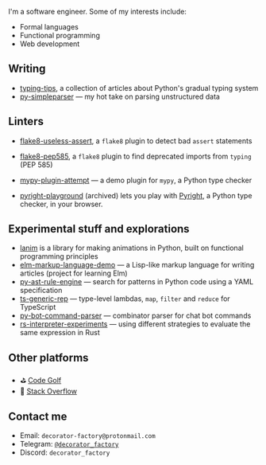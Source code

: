 I'm a software engineer. Some of my interests include:
- Formal languages
- Functional programming
- Web development

## Writing

- [typing-tips](https://decorator-factory.github.io/typing-tips/), a collection of articles about Python's gradual typing system
- [py-simpleparser](https://github.com/decorator-factory/py-simpleparser) &mdash; my hot take on parsing unstructured data

## Linters

- [flake8-useless-assert](https://github.com/decorator-factory/flake8-useless-assert), a `flake8` plugin to detect bad `assert` statements
- [flake8-pep585](https://github.com/decorator-factory/flake8-pep585), a `flake8` plugin to find deprecated imports from `typing` (PEP 585)
- [mypy-plugin-attempt](https://github.com/decorator-factory/mypy-plugin-attempt) &mdash; a demo plugin for `mypy`, a Python type checker

- [pyright-playground](https://github.com/decorator-factory/pyright-playground) (archived) lets you play with [Pyright](https://github.com/microsoft/pyright), a Python type checker, in your browser.

## Experimental stuff and explorations

- [lanim](https://github.com/decorator-factory/lanim) is a library for making animations in Python, built on functional programming principles
- [elm-markup-language-demo](https://github.com/decorator-factory/elm-markup-language-demo) &mdash; a Lisp-like markup language for writing articles (project for learning Elm)
- [py-ast-rule-engine](https://github.com/decorator-factory/py-ast-rule-engine) &mdash; search for patterns in Python code using a YAML specification
- [ts-generic-rep](https://github.com/decorator-factory/ts-generic-rep) &mdash; type-level lambdas, `map`, `filter` and `reduce` for TypeScript
- [py-bot-command-parser](https://github.com/decorator-factory/py-bot-command-parser) &mdash; combinator parser for chat bot commands
- [rs-interpreter-experiments](https://github.com/decorator-factory/rs-interpreter-experiments) &mdash; using different strategies to evaluate the same expression in Rust

## Other platforms

- ⛳ [Code Golf](https://code.golf/golfers/decorator-factory)
- 🥞 [Stack Overflow](https://stackoverflow.com/users/10295729/decorator-factory)

## Contact me

- Email: `decorator-factory@protonmail.com`
- Telegram: [`@decorator_factory`](https://t.me/decorator_factory)
- Discord: `decorator_factory`
